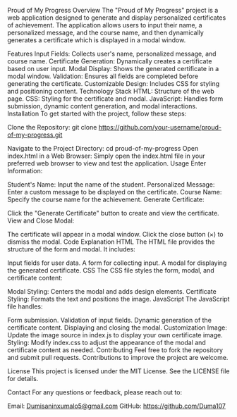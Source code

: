 Proud of My Progress
Overview
The "Proud of My Progress" project is a web application designed to generate and display personalized certificates of achievement. The application allows users to input their name, a personalized message, and the course name, and then dynamically generates a certificate which is displayed in a modal window.

Features
Input Fields: Collects user's name, personalized message, and course name.
Certificate Generation: Dynamically creates a certificate based on user input.
Modal Display: Shows the generated certificate in a modal window.
Validation: Ensures all fields are completed before generating the certificate.
Customizable Design: Includes CSS for styling and positioning content.
Technology Stack
HTML: Structure of the web page.
CSS: Styling for the certificate and modal.
JavaScript: Handles form submission, dynamic content generation, and modal interactions.
Installation
To get started with the project, follow these steps:

Clone the Repository:
git clone https://github.com/your-username/proud-of-my-progress.git

Navigate to the Project Directory:
cd proud-of-my-progress
Open index.html in a Web Browser: Simply open the index.html file in your preferred web browser to view and test the application.
Usage
Enter Information:

Student's Name: Input the name of the student.
Personalized Message: Enter a custom message to be displayed on the certificate.
Course Name: Specify the course name for the achievement.
Generate Certificate:

Click the "Generate Certificate" button to create and view the certificate.
View and Close Modal:

The certificate will appear in a modal window. Click the close button (×) to dismiss the modal.
Code Explanation
HTML
The HTML file provides the structure of the form and modal. It includes:

Input fields for user data.
A form for collecting input.
A modal for displaying the generated certificate.
CSS
The CSS file styles the form, modal, and certificate content:

Modal Styling: Centers the modal and adds design elements.
Certificate Styling: Formats the text and positions the image.
JavaScript
The JavaScript file handles:

Form submission.
Validation of input fields.
Dynamic generation of the certificate content.
Displaying and closing the modal.
Customization
Image: Update the image source in index.js to display your own certificate image.
Styling: Modify index.css to adjust the appearance of the modal and certificate content as needed.
Contributing
Feel free to fork the repository and submit pull requests. Contributions to improve the project are welcome.

License
This project is licensed under the MIT License. See the LICENSE file for details.

Contact
For any questions or feedback, please reach out to:

Email: Dumisaninxumalo5@gmail.com
GitHub: https://github.com/Duma107